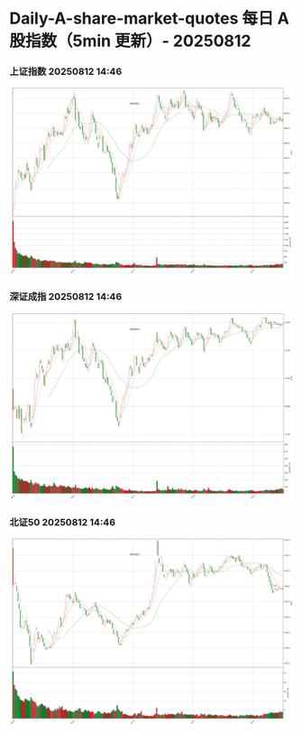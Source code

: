 
# Daily-A-share-market-quotes 每日 A 股指数（5min 更新）- 20250812

### 上证指数 20250812 14:46
![](./fig/2025/8/20250812-sh000001.png)

### 深证成指 20250812 14:46
![](./fig/2025/8/20250812-sz399001.png)

### 北证50 20250812 14:46
![](./fig/2025/8/20250812-bj899050.png)
